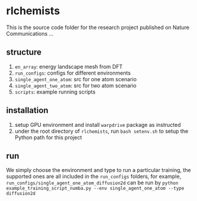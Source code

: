 # rlchemists

This is the source code folder for the research project published on Nature Communications ...

## structure
1. `en_array`: energy landscape mesh from DFT
2. `run_configs`: configs for different environments
3. `single_agent_one_atom`: src for one atom scenario
4. `single_agent_two_atom`: src for two atom scenario
5. `scripts`: example running scripts 

## installation
1. setup GPU environment and install `warpdrive` package as instructed
2. under the root directory of `rlchemists`, run `bash setenv.sh` to setup the Python path for this project
   
## run
We simply choose the environment and type to run a particular training, the supported ones are all included
in the `run_configs` folders, for example, `run_configs/single_agent_one_atom_diffusion2d` can be run by 
`python example_training_script_numba.py --env single_agent_one_atom --type diffusion2d`

